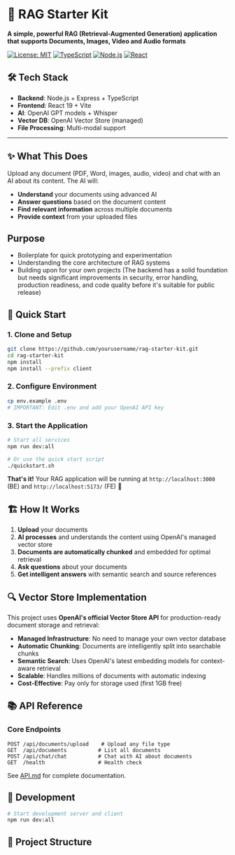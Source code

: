 # 🚀 **RAG Starter Kit**

**A simple, powerful RAG (Retrieval-Augmented Generation) application that supports Documents, Images, Video and Audio formats**

[![License: MIT](https://img.shields.io/badge/License-MIT-yellow.svg)](https://opensource.org/licenses/MIT)
[![TypeScript](https://img.shields.io/badge/TypeScript-007ACC?logo=typescript&logoColor=white)](https://www.typescriptlang.org/)
[![Node.js](https://img.shields.io/badge/Node.js-43853D?logo=node.js&logoColor=white)](https://nodejs.org/)
[![React](https://img.shields.io/badge/React-20232A?logo=react&logoColor=61DAFB)](https://reactjs.org/)

## 🛠️ **Tech Stack**

- **Backend**: Node.js + Express + TypeScript
- **Frontend**: React 19 + Vite
- **AI**: OpenAI GPT models + Whisper
- **Vector DB**: OpenAI Vector Store (managed)
- **File Processing**: Multi-modal support

---

## ✨ **What This Does**

Upload any document (PDF, Word, images, audio, video) and chat with an AI about its content. The AI will:

- **Understand** your documents using advanced AI
- **Answer questions** based on the document content
- **Find relevant information** across multiple documents
- **Provide context** from your uploaded files

## **Purpose**

- Boilerplate for quick prototyping and experimentation
- Understanding the core architecture of RAG systems
- Building upon for your own projects (The backend has a solid foundation but needs significant improvements in security, error handling, production readiness, and code quality before it's suitable for public release)

## 🚀 **Quick Start**

### **1. Clone and Setup**

```bash
git clone https://github.com/yourusername/rag-starter-kit.git
cd rag-starter-kit
npm install
npm install --prefix client
```

### **2. Configure Environment**

```bash
cp env.example .env
# IMPORTANT: Edit .env and add your OpenAI API key
```

### **3. Start the Application**

```bash
# Start all services
npm run dev:all

# Or use the quick start script
./quickstart.sh
```

**That's it!** Your RAG application will be running at `http://localhost:3000` (BE) and `http://localhost:5173/` (FE) 🎉

## 🏗️ **How It Works**

1. **Upload** your documents
2. **AI processes** and understands the content using OpenAI's managed vector store
3. **Documents are automatically chunked** and embedded for optimal retrieval
4. **Ask questions** about your documents
5. **Get intelligent answers** with semantic search and source references

## 🔍 **Vector Store Implementation**

This project uses **OpenAI's official Vector Store API** for production-ready document storage and retrieval:

- **Managed Infrastructure**: No need to manage your own vector database
- **Automatic Chunking**: Documents are intelligently split into searchable chunks
- **Semantic Search**: Uses OpenAI's latest embedding models for context-aware retrieval
- **Scalable**: Handles millions of documents with automatic indexing
- **Cost-Effective**: Pay only for storage used (first 1GB free)

## 📚 **API Reference**

### **Core Endpoints**

```http
POST /api/documents/upload    # Upload any file type
GET  /api/documents          # List all documents
POST /api/chat/chat          # Chat with AI about documents
GET  /health                 # Health check
```

See [API.md](API.md) for complete documentation.

## 🔧 **Development**

```bash
# Start development server and client
npm run dev:all
```

## 📁 **Project Structure**

```

```
